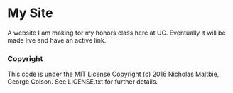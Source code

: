 # My Site #

A website I am making for my honors class here at UC. Eventually it will be made
 live and have an active link.
 
### Copyright ###
This code is under the MIT License Copyright (c) 2016 Nicholas Maltbie, George
Colson. See LICENSE.txt for further details.

